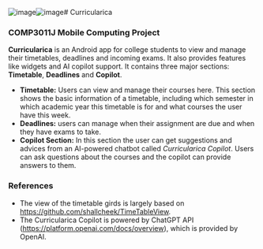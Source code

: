 ![image](https://github.com/peylix/Curricularica-Android/assets/100843628/aee138ed-cd8f-4061-b4db-3a11e924ab38)![image](https://github.com/peylix/Curricularica-Android/assets/100843628/b0741b09-1220-4969-af10-f71adce67ef5)# Curricularica
### COMP3011J Mobile Computing Project

**Curricularica** is an Android app for college students to view and manage their timetables, deadlines and incoming exams. It also provides features like widgets and AI copilot support.
It contains three major sections: **Timetable**, **Deadlines** and **Copilot**.

+ **Timetable:** Users can view and manage their courses here. This section shows the basic information of a timetable, including which semester in which academic year this timetable is for and what courses the user have this week.
+ **Deadlines:** users can manage when their assignment are due and when they have exams to take.
+ **Copilot Section:** In this section the user can get suggestions and advices from an AI-powered chatbot called *Curricularica Copilot*. Users can ask questions about the courses and the copilot can provide answers to them.


### References

+ The view of the timetable girds is largely based on https://github.com/shallcheek/TimeTableView.
+ The Curricularica Copilot is powered by ChatGPT API (https://platform.openai.com/docs/overview), which is provided by OpenAI. 
